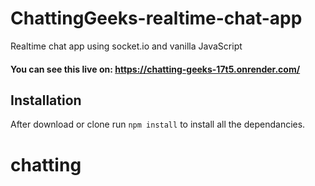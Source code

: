 # ChattingGeeks-realtime-chat-app
Realtime chat app using socket.io and vanilla JavaScript

#### You can see this live on: https://chatting-geeks-17t5.onrender.com/

## Installation 
After download or clone run `npm install` to install all the dependancies.

# chatting
